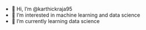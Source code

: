 - 👋 Hi, I’m @karthickraja95
- 👀 I’m interested in machine learning and data science
- 🌱 I’m currently learning data science


<!---
karthickraja95/karthickraja95 is a ✨ special ✨ repository because its `README.md` (this file) appears on your GitHub profile.
You can click the Preview link to take a look at your changes.
--->
